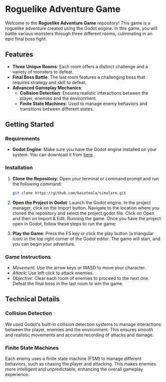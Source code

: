 # Roguelike Adventure Game

Welcome to the **Roguelike Adventure Game** repository! This game is a roguelike adventure created using the Godot engine. In this game, you will battle various monsters through three different rooms, culminating in an epic final boss fight.

## Features

- **Three Unique Rooms**: Each room offers a distinct challenge and a variety of monsters to defeat.
- **Final Boss Battle**: The last room features a challenging boss that requires strategy and skill to defeat.
- **Advanced Gameplay Mechanics**:
    - **Collision Detection**: Ensures realistic interactions between the player, enemies and the environment.
    - **Finite State Machines**: Used to manage enemy behaviors and transitions between different states.

## Getting Started

### Requirements

- **Godot Engine**: Make sure you have the Godot engine installed on your system. You can download it from [here](https://godotengine.org/download).

### Installation

1. **Clone the Repository**:
   Open your terminal or command prompt and run the following command:
   ```sh
   git clone https://github.com/baieteala/simulare.git

2. **Open the Project in Godot**:
    Launch the Godot engine.
    In the project manager, click on the Import button.
    Navigate to the location where you cloned the repository and select the project.godot file.
    Click on Open and then on Import & Edit.
    Running the game.
    Once you have the project open in Godot, follow these steps to run the game:

3. **Play the Game**:
    Press the F5 key or click the play button (a triangular icon) in the top right corner of the Godot editor.
    The game will start, and you can begin your adventure.

### Game Instructions

- *Movement*: Use the arrow keys or WASD to move your character.
- *Attack*: Use left click to attack enemies.
- *Objective*: Clear each room of enemies to proceed to the next one. Defeat the final boss in the last room to win the game.


## Technical Details

### Collision Detection
We used Godot's built-in collision detection systems to manage interactions between the player, enemies and the environment. This ensures smooth and realistic movements and accurate recording of attacks and damage.


### Finite State Machines
Each enemy uses a finite state machine (FSM) to manage different behaviors, such as chasing the player and attacking. This makes enemies more intelligent and unpredictable, enhancing the overall gameplay experience.
